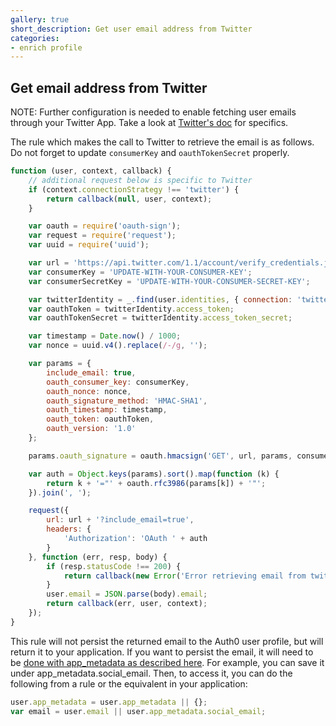 ```yaml
---
gallery: true
short_description: Get user email address from Twitter
categories:
- enrich profile
---
```

## Get email address from Twitter

NOTE: Further configuration is needed to enable fetching user emails through your Twitter App. Take a look at [Twitter's doc](https://dev.twitter.com/rest/reference/get/account/verify_credentials) for specifics.

The rule which makes the call to Twitter to retrieve the email is as follows. Do not forget to update
`consumerKey` and `oauthTokenSecret` properly.

```js
function (user, context, callback) {
    // additional request below is specific to Twitter
    if (context.connectionStrategy !== 'twitter') {
        return callback(null, user, context);
    }

    var oauth = require('oauth-sign');
    var request = require('request');
    var uuid = require('uuid');

    var url = 'https://api.twitter.com/1.1/account/verify_credentials.json';
    var consumerKey = 'UPDATE-WITH-YOUR-CONSUMER-KEY';
    var consumerSecretKey = 'UPDATE-WITH-YOUR-CONSUMER-SECRET-KEY';

    var twitterIdentity = _.find(user.identities, { connection: 'twitter' });
    var oauthToken = twitterIdentity.access_token;
    var oauthTokenSecret = twitterIdentity.access_token_secret;

    var timestamp = Date.now() / 1000;
    var nonce = uuid.v4().replace(/-/g, '');

    var params = {
        include_email: true,
        oauth_consumer_key: consumerKey,
        oauth_nonce: nonce,
        oauth_signature_method: 'HMAC-SHA1',
        oauth_timestamp: timestamp,
        oauth_token: oauthToken,
        oauth_version: '1.0'
    };

    params.oauth_signature = oauth.hmacsign('GET', url, params, consumerSecretKey, oauthTokenSecret);

    var auth = Object.keys(params).sort().map(function (k) {
        return k + '="' + oauth.rfc3986(params[k]) + '"';
    }).join(', ');

    request({
        url: url + '?include_email=true',
        headers: {
            'Authorization': 'OAuth ' + auth
        }
    }, function (err, resp, body) {
        if (resp.statusCode !== 200) {
            return callback(new Error('Error retrieving email from twitter: ' + body || err));
        }
        user.email = JSON.parse(body).email;
        return callback(err, user, context);
    });
}
```

This rule will not persist the returned email to the Auth0 user profile, but will return it to your application. If you want to persist the email, it will need to be [done with app_metadata as described here](https://auth0.com/docs/rules/metadata-in-rules#updating-app_metadata). For example, you can save it under app_metadata.social_email. Then, to access it, you can do the following from a rule or the equivalent in your application:

```js
user.app_metadata = user.app_metadata || {};
var email = user.email || user.app_metadata.social_email;
```
